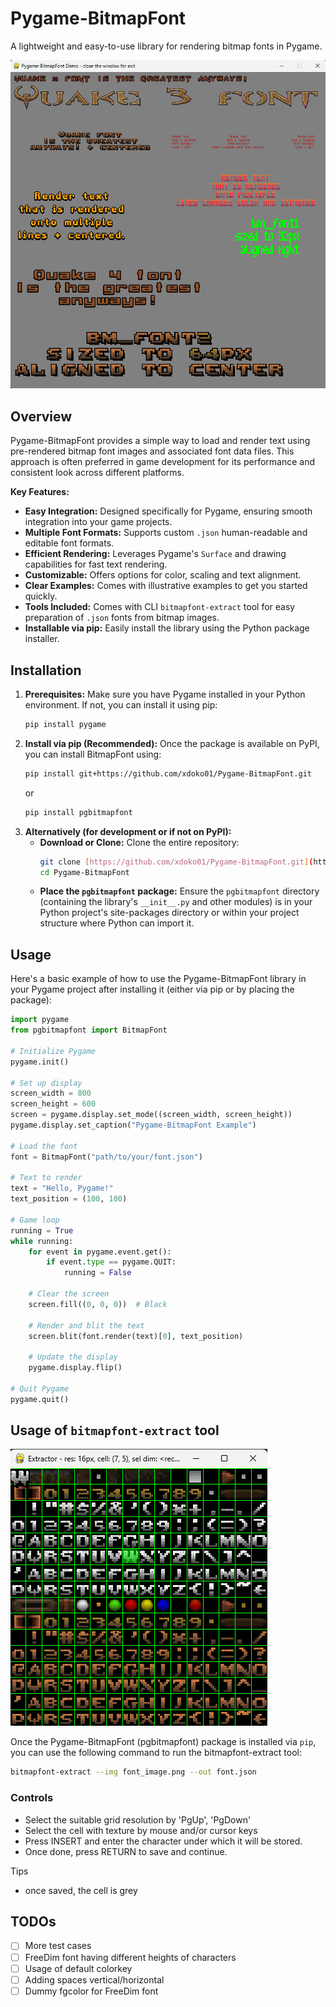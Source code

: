 # Pygame-BitmapFont

A lightweight and easy-to-use library for rendering bitmap fonts in Pygame.

![extractor.png](demo.png "Extractor tool")

## Overview

Pygame-BitmapFont provides a simple way to load and render text using pre-rendered bitmap font images and associated font data files. This approach is often preferred in game development for its performance and consistent look across different platforms.

**Key Features:**

* **Easy Integration:** Designed specifically for Pygame, ensuring smooth integration into your game projects.
* **Multiple Font Formats:** Supports custom `.json` human-readable and editable font formats.
* **Efficient Rendering:** Leverages Pygame's `Surface` and drawing capabilities for fast text rendering.
* **Customizable:** Offers options for color, scaling and text alignment.
* **Clear Examples:** Comes with illustrative examples to get you started quickly.
* **Tools Included:** Comes with CLI `bitmapfont-extract` tool for easy preparation of `.json` fonts from bitmap images.
* **Installable via pip:** Easily install the library using the Python package installer.

## Installation

1.  **Prerequisites:** Make sure you have Pygame installed in your Python environment. If not, you can install it using pip:
    ```bash
    pip install pygame
    ```
2.  **Install via pip (Recommended):** Once the package is available on PyPI, you can install BitmapFont using:
    ```bash
    pip install git+https://github.com/xdoko01/Pygame-BitmapFont.git
    ```
    or
    ```bash
    pip install pgbitmapfont
    ```
3.  **Alternatively (for development or if not on PyPI):**
    * **Download or Clone:** Clone the entire repository:
        ```bash
        git clone [https://github.com/xdoko01/Pygame-BitmapFont.git](https://github.com/xdoko01/Pygame-BitmapFont.git)
        cd Pygame-BitmapFont
        ```
    * **Place the `pgbitmapfont` package:** Ensure the `pgbitmapfont` directory (containing the library's `__init__.py` and other modules) is in your Python project's site-packages directory or within your project structure where Python can import it.

## Usage

Here's a basic example of how to use the Pygame-BitmapFont library in your Pygame project after installing it (either via pip or by placing the package):

```python
import pygame
from pgbitmapfont import BitmapFont

# Initialize Pygame
pygame.init()

# Set up display
screen_width = 800
screen_height = 600
screen = pygame.display.set_mode((screen_width, screen_height))
pygame.display.set_caption("Pygame-BitmapFont Example")

# Load the font
font = BitmapFont("path/to/your/font.json")

# Text to render
text = "Hello, Pygame!"
text_position = (100, 100)

# Game loop
running = True
while running:
    for event in pygame.event.get():
        if event.type == pygame.QUIT:
            running = False

    # Clear the screen
    screen.fill((0, 0, 0))  # Black

    # Render and blit the text
    screen.blit(font.render(text)[0], text_position)

    # Update the display
    pygame.display.flip()

# Quit Pygame
pygame.quit()
```

## Usage of `bitmapfont-extract` tool

![extractor.png](extractor.png "Extractor tool")

Once the Pygame-BitmapFont (pgbitmapfont) package is installed via `pip`, you can use the following command to run the bitmapfont-extract tool:

```bash
bitmapfont-extract --img font_image.png --out font.json
```

### Controls

 - Select the suitable grid resolution by 'PgUp', 'PgDown'
 - Select the cell with texture by mouse and/or cursor keys
 - Press INSERT and enter the character under which it will be stored.
 - Once done, press RETURN to save and continue.

Tips
 - once saved, the cell is grey

## TODOs
 
 - [ ] More test cases
  - [ ] FreeDim font having different heights of characters
  - [ ] Usage of default colorkey
  - [ ] Adding spaces vertical/horizontal
  - [ ] Dummy fgcolor for FreeDim font